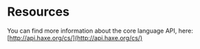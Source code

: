 # Resources

You can find more information about the core language API, here: [http://api.haxe.org/cs/](http://api.haxe.org/cs/)
